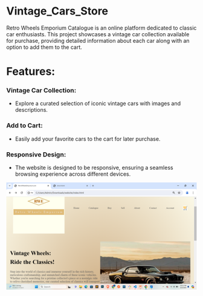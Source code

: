 # Vintage_Cars_Store
Retro Wheels Emporium Catalogue is an online platform dedicated to classic car enthusiasts. This project showcases a vintage car collection available for purchase, providing detailed information about each car along with an option to add them to the cart.

# Features:
### Vintage Car Collection: 
- Explore a curated selection of iconic vintage cars with images and descriptions.
### Add to Cart: 
- Easily add your favorite cars to the cart for later purchase.
### Responsive Design:
- The website is designed to be responsive, ensuring a seamless browsing experience across different devices.

![Alt text](img2.png)

